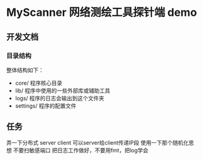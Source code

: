 # MyScanner 网络测绘工具探针端 demo


## 开发文档

### 目录结构

整体结构如下：

+ core/ 程序核心目录
+ lib/ 程序中使用的一些外部库或辅助工具
+ logs/ 程序的日志会输出到这个文件夹
+ settings/ 程序的配置文件

## 任务
弄一下分布式 server client
可以server给client传递IP段
使用一下那个随机化思想
不要扫敏感端口
把日志工作做好，不要用fmt，把log学会